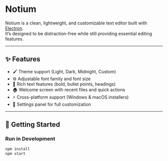 # Notium

Notium is a clean, lightweight, and customizable text editor built with [Electron](https://www.electronjs.org/).  
It’s designed to be distraction-free while still providing essential editing features.

---

## ✨ Features
- 🖌️ Theme support (Light, Dark, Midnight, Custom)
- ⚙️ Adjustable font family and font size
- 🔡 Rich text features (bold, bullet points, headings)
- 🏠 Welcome screen with recent files and quick actions
- ⚡ Cross-platform support (Windows & macOS installers)
- 📝 Settings panel for full customization

---

## 🚀 Getting Started

### Run in Development
```bash
npm install
npm start
